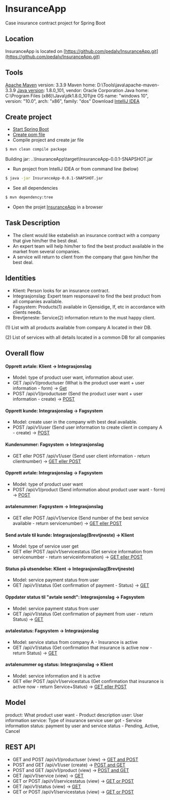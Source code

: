 # InsuranceApp
Case insurance contract project for Spring Boot

## Location
InsuranceApp is located on [https://github.com/pedalv/InsuranceApp.git](https://github.com/pedalv/InsuranceApp.git)

## Tools
[Apache Maven](https://maven.apache.org/download.cgi) version: 3.3.9
Maven home: D:\Tools\java\apache-maven-3.3.9
[Java version](http://www.oracle.com/technetwork/java/javase/downloads/index-jsp-138363.html): 1.8.0_101, vendor: Oracle Corporation
Java home: C:\Program Files (x86)\Java\jdk1.8.0_101\jre
OS name: "windows 10", version: "10.0", arch: "x86", family: "dos"
Download [IntelliJ IDEA](http://www.jetbrains.com/idea/download/index.html#section=windows)

## Create project
- [Start Spring Boot](http://docs.spring.io/spring-boot/docs/current-SNAPSHOT/reference/htmlsingle/#getting-started)
- [Create pom file](http://start.spring.io/)
- Compile project and create jar file
```bash
$ mvn clean compile package
```
Building jar: ..\InsuranceApp\target\InsuranceApp-0.0.1-SNAPSHOT.jar
- Run project from IntelliJ IDEA or from command line (below)
```bash
$ java -jar InsuranceApp-0.0.1-SNAPSHOT.jar 
```
- See all dependencies
```bash
$ mvn dependency:tree
```
- Open the projet [InsuranceApp](http://localhost:8080) in a browser

## Task Description
- The client would like estabelish an insurance contract with a company that give him/her the best deal.
- An expert team will help him/her to find the best product available in the market from several companies.
- A service will return to client from the company that gave him/her the best deal.

## Identities
- Klient: Person looks for an insurance contract. 
- Integrasjonslag: Expert team responsavel to find the best product from all companies available.
- Fagsystem: Products(1) available in Gjensidige, If, etc in accordance with clients needs.
- Brevtjeneste: Service(2) information return to the must happy client.

(1) List with all products available from company A located in their DB.

(2) List of services with all details located in a common DB for all companies

## Overall flow
#### Opprett avtale: Klient -> Integrasjonslag
+ Model:  type of product user want, information about user.
+ GET /api/v1/productuser (What is the product user want + user information - form) -> [Get](http://localhost:8080/api/v1/productuser) 
+ POST /api/v1/productuser (Send the product user want + user information - create) -> [POST](http://localhost:8080/api/v1/productuser) 

#### Opprett kunde: Integrasjonslag -> Fagsystem
+ Model: create user in the company with best deal available.
+ POST /api/v1/user (Send user information to create client in company A - create) -> [POST](http://localhost:8080/api/v1/user) 
#### Kundenummer: Fagsystem -> Integrasjonslag
+ GET eller POST /api/v1/user (Send user client information - return clientnumber) -> [GET eller POST](http://localhost:8080/api/v1/user) 

#### Opprett avtale: Integrasjonslag -> Fagsystem
+ Model: type of product user want
+ POST /api/v1/product (Send information about product user want - form) -> [POST](http://localhost:8080/api/v1/product) 
#### avtalenummer: Fagsystem -> Integrasjonslag
+ GET eller POST /api/v1/service (Send number of the best service available - return servicenumber) -> [GET eller POST](http://localhost:8080/api/v1/service) 

#### Send avtale til kunde: Integrasjonslag(Brevtjneste) -> Klient 
+ Model: type of service user get
+ GET eller POST /api/v1/servicestatus (Get service information from  servicenumber - return serviceinformation) -> [GET eller POST](http://localhost:8080/api/v1/servicestatus) 
#### Status på utsendelse: Klient -> Integrasjonslag(Brevtjneste) 
+ Model: service payment status from user
+ GET /api/v1/status (Get confirmation of payment - Status) -> [GET](http://localhost:8080/api/v1/status) 

#### Oppdater status til "avtale sendt": Integrasjonslag -> Fagsystem
+ Model: service payment status from user
+ GET /api/v1/status (Get confirmation of payment from user - return Status) -> [GET](http://localhost:8080/api/v1/status) 
#### avtalestatus: Fagsystem -> Integrasjonslag 
+ Model: service status from company A - Insurance is active
+ GET /api/v1/status (Get confirmation that insurance is active now - return Status) -> [GET](http://localhost:8080/api/v1/status) 

#### avtalenummer og status: Integrasjonslag -> Klient
+ Model: service information and it is active
+ GET eller POST /api/v1/servicestatus (Get confirmation that insurance is active now - return Service+Status) -> [GET eller POST](http://localhost:8080/api/v1/servicestatus) 

## Model
product: What product user want - Product description
user: User information 
service: Type of insurance service user got - Service information 
status: payment by user and service status - Pending, Active, Cancel 

## REST API
- GET and POST /api/v1/productuser (view) -> [GET and POST](http://localhost:8080/api/v1/productuser) 
- POST and GET /api/v1/user (create) -> [POST and GET](http://localhost:8080/api/v1/user) 
- POST and GET /api/v1/product (view) -> [POST and GET](http://localhost:8080/api/v1/product) 
- GET /api/v1/service (view) -> [GET](http://localhost:8080/api/v1/service) 
- GET or POST /api/v1/servicestatus (view) -> [GET or POST](http://localhost:8080/api/v1/servicestatus) 
- GET /api/v1/status (view) -> [GET](http://localhost:8080/api/v1/status) 
- GET or POST /api/v1/servicestatus (view) -> [GET or POST](http://localhost:8080/api/v1/servicestatus) 